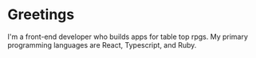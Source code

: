# Greetings

I'm a front-end developer who builds apps for table top rpgs. My primary programming languages are React, Typescript, and Ruby.
